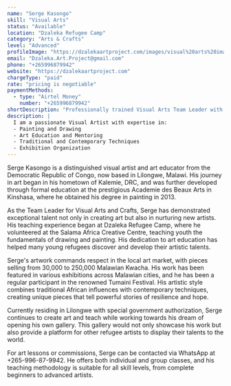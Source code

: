 ```yaml
---
name: "Serge Kasongo"
skill: "Visual Arts"
status: "Available"
location: "Dzaleka Refugee Camp"
category: "Arts & Crafts"
level: "Advanced"
profileImage: "https://dzalekaartproject.com/images/visual%20arts%20images/Art%20(Serge%20SquarePhotoVersion).jpg"
email: "Dzaleka.Art.Project@gmail.com"
phone: "+265996879942"
website: "https://dzalekaartproject.com"
chargeType: "paid"
rate: "pricing is negotiable"
paymentMethods:
  - type: "Airtel Money"
    number: "+265996879942"
shortDescription: "Professionally trained Visual Arts Team Leader with expertise in painting, drawing, and art education"
description: |
  I am a passionate Visual Artist with expertise in:
  - Painting and Drawing
  - Art Education and Mentoring
  - Traditional and Contemporary Techniques
  - Exhibition Organization
---
```


Serge Kasongo is a distinguished visual artist and art educator from the Democratic Republic of Congo, now based in Lilongwe, Malawi. His journey in art began in his hometown of Kalemie, DRC, and was further developed through formal education at the prestigious Academie des Beaux Arts in Kinshasa, where he obtained his degree in painting in 2013.

As the Team Leader for Visual Arts and Crafts, Serge has demonstrated exceptional talent not only in creating art but also in nurturing new artists. His teaching experience began at Dzaleka Refugee Camp, where he volunteered at the Salama Africa Creative Centre, teaching youth the fundamentals of drawing and painting. His dedication to art education has helped many young refugees discover and develop their artistic talents.

Serge's artwork commands respect in the local art market, with pieces selling from 30,000 to 250,000 Malawian Kwacha. His work has been featured in various exhibitions across Malawian cities, and he has been a regular participant in the renowned Tumaini Festival. His artistic style combines traditional African influences with contemporary techniques, creating unique pieces that tell powerful stories of resilience and hope.

Currently residing in Lilongwe with special government authorization, Serge continues to create art and teach while working towards his dream of opening his own gallery. This gallery would not only showcase his work but also provide a platform for other refugee artists to display their talents to the world.

For art lessons or commissions, Serge can be contacted via WhatsApp at +265-996-87-9942. He offers both individual and group classes, and his teaching methodology is suitable for all skill levels, from complete beginners to advanced artists.
